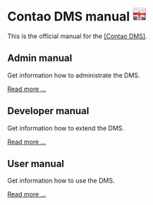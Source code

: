 # Contao DMS manual ![EN](en.png)

This is the official manual for the [[Contao DMS]](https://github.com/ContaoDMS/dms).

## Admin manual

Get information how to administrate the DMS.

[Read more ...](admin/README.md)

## Developer manual

Get information how to extend the DMS.

[Read more ...](developer/README.md)

## User manual

Get information how to use the DMS.

[Read more ...](user/README.md)
